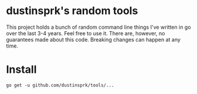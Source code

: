 # dustinsprk's random tools

This project holds a bunch of random command line things I've written in go over the last 3-4 years.
Feel free to use it. There are, however, no guarantees made about this code. Breaking changes can
happen at any time.

# Install

`go get -u github.com/dustinsprk/tools/...`